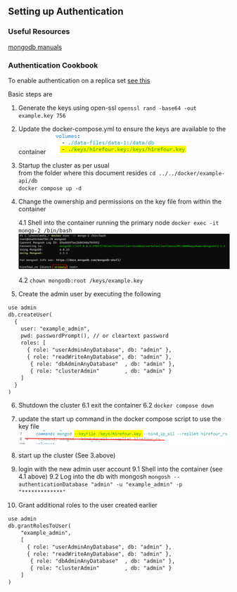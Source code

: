 ## Setting up Authentication

### Useful Resources
[mongodb manuals](https://www.mongodb.com/docs/manual/tutorial/configure-scram-client-authentication/)


### Authentication Cookbook

To enable authentication on a replica set [see this](https://www.mongodb.com/docs/manual/tutorial/enforce-keyfile-access-control-in-existing-replica-set/)

Basic steps are

1. Generate the keys using open-ssl
`openssl rand -base64 -out example.key 756`

2. Update the docker-compose.yml to ensure the keys are available to the container
   ![mapping to load keyfile](./01-maping-keyfile.png)

3. Startup the cluster as per usual<br/>
   from the folder where this document resides `cd ../../docker/example-api/db`<br/>
   `docker compose up -d`

4. Change the ownership and permissions on the key file from within the container<br/>
   
   4.1 Shell into the container running the primary node `docker exec -it mongo-2 /bin/bash`
       ![shelling into primary container](./02-shell-into-primary.png)
   
   4.2 `chown mongodb:root /keys/example.key`
   
5. Create the admin user by executing the following 
```
use admin
db.createUser(
  {
    user: "example_admin",
    pwd: passwordPrompt(), // or cleartext password
    roles: [
      { role: "userAdminAnyDatabase", db: "admin" },
      { role: "readWriteAnyDatabase", db: "admin" },
	   { role: "dbAdminAnyDatabase"  , db: "admin" },
	   { role: "clusterAdmin"        , db: "admin" }      
    ]
  }
)
```

6. Shutdown the cluster
   6.1 exit the container
   6.2 `docker compose down`
   
7. update the start up command in the docker compose script to use the key file
   ![update to reference the key file](./03-referencing-key-file.png)

8. start up the cluster
   (See 3.above)

9. login with the new admin user account
   9.1  Shell into the container (see 4.1 above)
   9.2  Log into the db with mongosh `mongosh --authenticationDatabase "admin" -u "example_admin" -p "*************"`

10. Grant additional roles to the user created earlier

```
use admin
db.grantRolesToUser(
    "example_admin",
    [
      { role: "userAdminAnyDatabase", db: "admin" },
      { role: "readWriteAnyDatabase", db: "admin" },
	   { role: "dbAdminAnyDatabase"  , db: "admin" },
	   { role: "clusterAdmin"        , db: "admin" }
    ]
)
```


